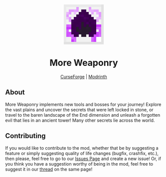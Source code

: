 <p align="center">
<img alt="Icon" src="src/main/resources/assets/moreweaponry/icon.png" width="128">

  </p>
  
<h1 align="center"> More Weaponry </h1>
<p align="center">
  <a href="https://curseforge.com/minecraft/mc-mods/more-weaponry">CurseForge</a> 
  | <a href="https://modrinth.com/mod/more-weaponry">Modrinth</a>
  </p>

## About
More Weaponry implements new tools and bosses for your journey! Explore the vast plains and uncover the secrets that were left locked in stone, or travel to the baren landscape of the End dimension and unleash a forgotten evil that lies in an ancient tower! Many other secrets lie across the world.

## Contributing
If you would like to contribute to the mod, whether that be by suggesting a feature or simply suggesting quality of life changes (bugfix, crashfix, etc.), then please, feel free to go to our [Issues Page](https://github.com/DakotaPride/More-Weaponry/issues) and create a new issue! Or, if you think you have a suggestion worthy of being in the mod, feel free to suggest it in our [thread](https://github.com/DakotaPride/More-Weaponry/issues/5) on the same page!
